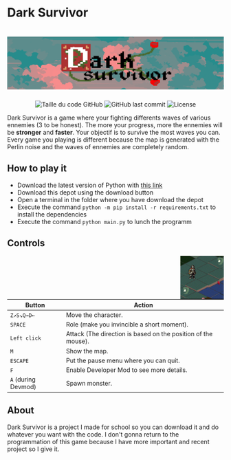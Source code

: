 # Dark Survivor
# ![Logo.png](photos/Logo.png)

<div align=center>
  <img alt="Taille du code GitHub" src="https://img.shields.io/github/languages/code-size/Wanous/Dark-Survivor?label=taille%20du%20code">
  <img alt="GitHub last commit" src="https://img.shields.io/github/last-commit/Wanous/Dark-Survivor?logo=github&style=plastic">
  <img alt="License" src="https://img.shields.io/github/license/Wanous/Dark-Survivor?style=plastic">
</div>

Dark Survivor is a game where your fighting differents waves of various ennemies (3 to be honest). The more your progress, more the ennemies will be **stronger** and **faster**.
 Your objectif is to survive the most waves you can. Every game you playing is different because the map is generated with the Perlin noise and the waves of ennemies are completely random.

## How to play it 

- Download the latest version of Python with [this link](https://www.python.org/downloads/)
- Download this depot using the download button
- Open a terminal in the folder where you have download the depot
- Execute the command `python -m pip install -r requirements.txt` to install the dependencies
- Execute the command  `python main.py` to lunch the programm


## Controls
<img alt="Gameplay" align="right"  height="20%" width="20%" src="photos/Gameplay.gif">

| Button | Action |
| ------ | ------ |
| `Z↗S↘Q→D←`| Move the character.|
| `SPACE` | Role (make you invincible a short moment).  |
| `Left click` |  Attack (The direction is based on the position of the mouse).  |
| `M` | Show the map. |
|`ESCAPE`| Put the pause menu where you can quit.|
| `F` | Enable Developer Mod to see more details. |
| `A` (during Devmod)| Spawn monster.|

## About

Dark Survivor is a project I made for school so you can download it and do whatever you want with the code. I don't gonna return 
to the programmation of this game because I have more important and recent project so I give it.





